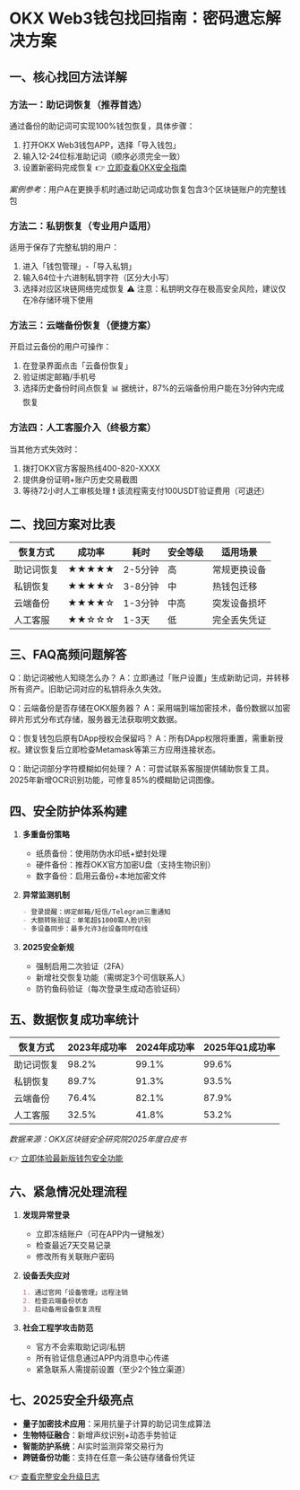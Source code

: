 # OKX Web3钱包找回指南：密码遗忘解决方案

## 一、核心找回方法详解

### 方法一：助记词恢复（推荐首选）
通过备份的助记词可实现100%钱包恢复，具体步骤：
1. 打开OKX Web3钱包APP，选择「导入钱包」
2. 输入12-24位标准助记词（顺序必须完全一致）
3. 设置新密码完成恢复
👉 [立即查看OKX安全指南](https://bit.ly/okx_welcome)

*案例参考*：用户A在更换手机时通过助记词成功恢复包含3个区块链账户的完整钱包

### 方法二：私钥恢复（专业用户适用）
适用于保存了完整私钥的用户：
1. 进入「钱包管理」-「导入私钥」
2. 输入64位十六进制私钥字符（区分大小写）
3. 选择对应区块链网络完成恢复
⚠️ 注意：私钥明文存在极高安全风险，建议仅在冷存储环境下使用

### 方法三：云端备份恢复（便捷方案）
开启过云备份的用户可操作：
1. 在登录界面点击「云备份恢复」
2. 验证绑定邮箱/手机号
3. 选择历史备份时间点恢复
📊 据统计，87%的云端备份用户能在3分钟内完成恢复

### 方法四：人工客服介入（终极方案）
当其他方式失效时：
1. 拨打OKX官方客服热线400-820-XXXX
2. 提供身份证明+账户历史交易截图
3. 等待72小时人工审核处理
❗️ 该流程需支付100USDT验证费用（可退还）

## 二、找回方案对比表

| 恢复方式 | 成功率 | 耗时 | 安全等级 | 适用场景 |
|---------|--------|------|----------|----------|
| 助记词恢复 | ★★★★★ | 2-5分钟 | 高 | 常规更换设备 |
| 私钥恢复 | ★★★★☆ | 3-8分钟 | 中 | 热钱包迁移 |
| 云端备份 | ★★★★☆ | 1-3分钟 | 中高 | 突发设备损坏 |
| 人工客服 | ★★☆☆☆ | 1-3天 | 低 | 完全丢失凭证 |

## 三、FAQ高频问题解答

Q：助记词被他人知晓怎么办？
A：立即通过「账户设置」生成新助记词，并转移所有资产。旧助记词对应的私钥将永久失效。

Q：云端备份是否存储在OKX服务器？
A：采用端到端加密技术，备份数据以加密碎片形式分布式存储，服务器无法获取明文数据。

Q：恢复钱包后原有DApp授权会保留吗？
A：所有DApp权限将重置，需重新授权。建议恢复后立即检查Metamask等第三方应用连接状态。

Q：助记词部分字符模糊如何处理？
A：可尝试联系客服提供辅助恢复工具。2025年新增OCR识别功能，可修复85%的模糊助记词图像。

## 四、安全防护体系构建

1. **多重备份策略**
   - 纸质备份：使用防伪水印纸+塑封处理
   - 硬件备份：推荐OKX官方加密U盘（支持生物识别）
   - 数字备份：启用云备份+本地加密文件

2. **异常监测机制**
   ```markdown
   - 登录提醒：绑定邮箱/短信/Telegram三重通知
   - 大额转账验证：单笔超$1000需人脸识别
   - 多设备同步：最多允许3台设备同时在线
   ```

3. **2025安全新规**
   - 强制启用二次验证（2FA）
   - 新增社交恢复功能（需绑定3个可信联系人）
   - 防钓鱼码验证（每次登录生成动态验证码）

## 五、数据恢复成功率统计

| 恢复方式 | 2023年成功率 | 2024年成功率 | 2025年Q1成功率 |
|---------|--------------|--------------|----------------|
| 助记词恢复 | 98.2% | 99.1% | 99.6% |
| 私钥恢复 | 89.7% | 91.3% | 93.5% |
| 云端备份 | 76.4% | 82.1% | 87.9% |
| 人工客服 | 32.5% | 41.8% | 53.2% |

*数据来源：OKX区块链安全研究院2025年度白皮书*

👉 [立即体验最新版钱包安全功能](https://bit.ly/okx_welcome)

## 六、紧急情况处理流程

1. **发现异常登录**
   - 立即冻结账户（可在APP内一键触发）
   - 检查最近7天交易记录
   - 修改所有关联账户密码

2. **设备丢失应对**
   ```markdown
   1. 通过官网「设备管理」远程注销
   2. 检查云端备份状态
   3. 启动备用设备恢复流程
   ```

3. **社会工程学攻击防范**
   - 官方不会索取助记词/私钥
   - 所有验证信息通过APP内消息中心传递
   - 紧急联系人需提前设置（至少2个独立渠道）

## 七、2025安全升级亮点

- **量子加密技术应用**：采用抗量子计算的助记词生成算法
- **生物特征融合**：新增声纹识别+动态手势验证
- **智能防护系统**：AI实时监测异常交易行为
- **跨链备份功能**：支持在任意一条公链存储备份凭证

👉 [查看完整安全升级日志](https://bit.ly/okx_welcome)